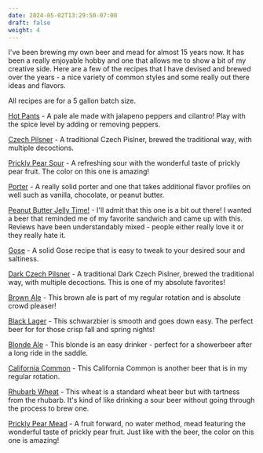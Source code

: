 ```yaml
---
date: 2024-05-02T13:29:50-07:00
draft: false
weight: 4
---
```

I've been brewing my own beer and mead for almost 15 years now. It has been a really enjoyable hobby and one that allows me to show a bit of my creative side. Here are a few of the recipes that I have devised and brewed over the years - a nice variety of common styles and some really out there ideas and flavors. 

All recipes are for a 5 gallon batch size.

[Hot Pants](recipes/hot-pants-jalapeno-pepper) - A pale ale made with jalapeno peppers and cilantro! Play with the spice level by adding or removing peppers. 

[Czech Pilsner](recipes/czech-pilsner) - A traditional Czech Pislner, brewed the traditional way, with multiple decoctions.

[Prickly Pear Sour](recipes/prickly-pear-sour) - A refreshing sour with the wonderful taste of prickly pear fruit. The color on this one is amazing!

[Porter](recipes/porter) - A really solid porter and one that takes additional flavor profiles on well such as vanilla, chocolate, or peanut butter.

[Peanut Butter Jelly Time!](recipes/peanut-butter-jelly-time) - I'll admit that this one is a bit out there! I wanted a beer that reminded me of my favorite sandwich and came up with this. Reviews have been understandably mixed - people either really love it or they really hate it. 

[Gose](recipes/gose) - A solid Gose recipe that is easy to tweak to your desired sour and saltiness.

[Dark Czech Pilsner](recipes/czech-dark-lager) - A traditional Dark Czech Pislner, brewed the traditional way, with multiple decoctions. This is one of my absolute favorites!

[Brown Ale](recipes/brown) - This brown ale is part of my regular rotation and is absolute crowd pleaser!

[Black Lager](recipes/black-lager) - This schwarzbier is smooth and goes down easy. The perfect beer for for those crisp fall and spring nights!

[Blonde Ale](recipes/blonde) - This blonde is an easy drinker - perfect for a showerbeer after a long ride in the saddle.

[California Common](recipes/cali-common) - This California Common is another beer that is in my regular rotation. 

[Rhubarb Wheat](recipes/rhubarb-wheat) - This wheat is a standard wheat beer but with tartness from the rhubarb. It's kind of like drinking a sour beer without going through the process to brew one.

[Prickly Pear Mead](recipes/prickly-pear-mead) - A fruit forward, no water method, mead featuring the wonderful taste of prickly pear fruit. Just like with the beer, the color on this one is amazing!